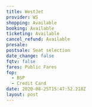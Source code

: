 ```yaml
---
title: WestJet
provider: WS
shopping: Available
booking: Available
ticketing: Available
cancel_refund: Available
presale:
postsale: Seat selection
date_change: false
fqtv: false
fares: Public Fares
fop:
  - BSP
  - Credit Card
date: 2020-08-25T15:47:52.218Z
layout: post
---
```

